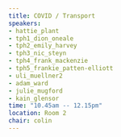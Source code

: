 ```yaml
---
title: COVID / Transport
speakers:
- hattie_plant
- tph1_dion_oneale
- tph2_emily_harvey
- tph3_nic_steyn
- tph4_frank_mackenzie
- tph5_frankie_patten-elliott
- uli_muellner2
- adam_ward
- julie_mugford
- kain_glensor
time: "10.45am -- 12.15pm"
location: Room 2
chair: colin
---
```


